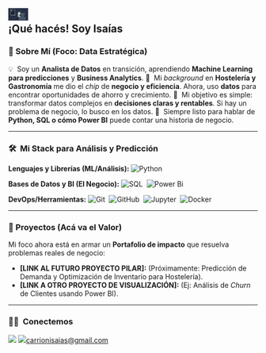 <img alt="Hand Wave" src="https://raw.githubusercontent.com/AVS1508/AVS1508/master/assets/Night-Coding.gif" width='40' align="left"/>
<h2 align="left">¡Qué hacés! Soy Isaías</h2>

### 🚀 Sobre Mí (Foco: Data Estratégica)

💡 &nbsp;Soy un **Analista de Datos** en transición, aprendiendo  **Machine Learning para predicciones** y **Business Analytics**.
🏢 &nbsp;Mi *background* en **Hostelería y Gastronomía** me dio el *chip* de **negocio y eficiencia**. Ahora, uso **datos** para encontrar oportunidades de ahorro y crecimiento.
🎯 &nbsp;Mi objetivo es simple: transformar datos complejos en **decisiones claras y rentables**. Si hay un problema de negocio, lo busco en los datos.
💬 &nbsp;Siempre listo para hablar de **Python, SQL o cómo Power BI** puede contar una historia de negocio.

---

### 🛠 &nbsp;Mi Stack para Análisis y Predicción

**Lenguajes y Librerías (ML/Análisis):**
![Python](https://img.shields.io/badge/python-3670A0?style=for-the-badge&logo=python&logoColor=ffdd54)&nbsp;

**Bases de Datos y BI (El Negocio):**
![SQL](https://img.shields.io/badge/SQL-025E8C?style=for-the-badge&logo=google-cloud&logoColor=white)&nbsp;
![Power Bi](https://img.shields.io/badge/Power_BI-F2C811?style=for-the-badge&logo=Power-BI&logoColor=white)&nbsp;


**DevOps/Herramientas:**
![Git](https://img.shields.io/badge/git-%23F05033.svg?style=for-the-badge&logo=git&logoColor=white)&nbsp;
![GitHub](https://img.shields.io/badge/github-%23121011.svg?style=for-the-badge&logo=github&logoColor=white)&nbsp;
![Jupyter](https://img.shields.io/badge/Jupyter-F37626.svg?style=for-the-badge&logo=Jupyter&logoColor=white)&nbsp;
![Docker](https://img.shields.io/badge/Docker-2CA5E0?style=for-the-badge&logo=docker&logoColor=white)&nbsp;

---

### 📂 Proyectos (Acá va el Valor)

Mi foco ahora está en armar un **Portafolio de impacto** que resuelva problemas reales de negocio:

* **[LINK AL FUTURO PROYECTO PILAR]:** (Próximamente: Predicción de Demanda y Optimización de Inventario para Hostelería).
* **[LINK A OTRO PROYECTO DE VISUALIZACIÓN]:** (Ej: Análisis de *Churn* de Clientes usando Power BI).

---

### 🤝🏻 &nbsp;Conectemos

<p align="left">
<a href="https://www.linkedin.com/in/isaias-carrion/"><img src="https://img.shields.io/badge/-LinkedIn-0077B5?style=flat&logo=Linkedin&logoColor=white"/></a>
<a href="mailto:isaiascarrion.tech@gmail.com"><img src="https://img.shields.io/badge/-Email-D14836?style=flat&logo=Gmail&logoColor=white"/>carrionisaias@gmail.com</a>
</p>
